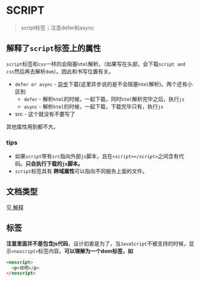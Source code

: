 # SCRIPT
> script标签；注意defer和async

## 解释了`script`标签上的属性

`script`标签和`css`一样的会阻塞`html`解析。（如果写在头部，会下载`script and css`然后再去解析`dom`）。因此和书写位置有关。

* `defer or async` - [异步]()下载(这里异步说的是不会阻塞`html`解析)。两个还有小区别
  * `defer` - 解析`html`的时候，一起下载，同时`html`解析完毕之后，执行`js`
  * `async` - 解析`html`的时候，一起下载，下载完毕只有，执行`js`
* src - 这个就没有不要写了

其他属性用到都不大。

### tips

* 如果`script`带有`src`指向外部`js`脚本，且在`<script></script>`之间含有代码。**只会执行下载的`js`脚本。**
* `script`标签具有 **跨域属性**可以指向不同服务上面的文件。

## 文档类型

见[<!doctype html> 解释](https://github.com/JiangWeixian/JS-Tips/blob/master/HTML/HTML-DOCTYPE.md)

## <noscript>标签

**注意里面并不是包含js代码**，设计初衷是为了，当`JavaScript`不被支持的时候，显示`<noscript>`标签内容。**可以理解为一个dom标签，如<p>**

```html
<noscript>
  <p>说明</p>
</noscript>
```